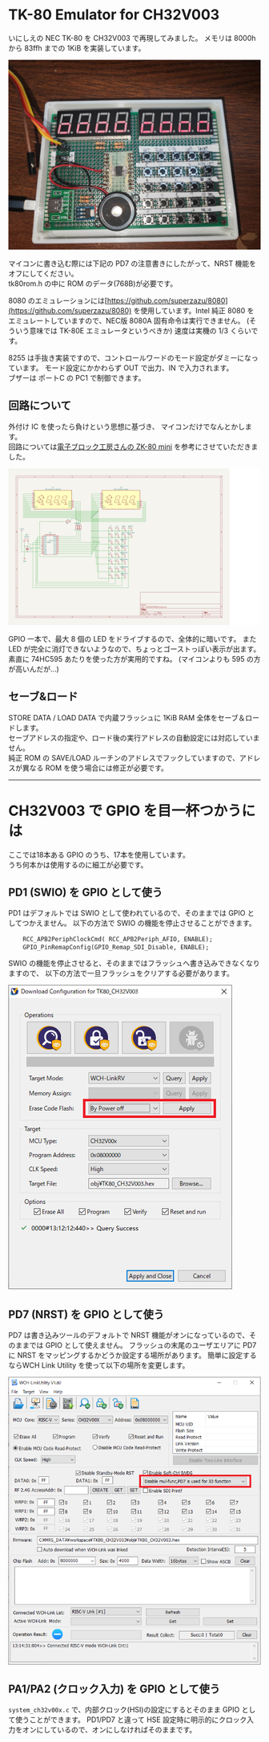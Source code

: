 # TK-80 Emulator for CH32V003

いにしえの NEC TK-80 を CH32V003 で再現してみました。
メモリは 8000h から 83ffh までの 1KiB を実装しています。<br>

![Overview](tk80_ch32v003_overview.jpg)

マイコンに書き込む際には下記の PD7 の注意書きにしたがって、NRST 機能をオフにしてください。<br>
tk80rom.h の中に ROM のデータ(768B)が必要です。<br>

8080 のエミュレーションには[https://github.com/superzazu/8080](https://github.com/superzazu/8080)
を使用しています。Intel 純正 8080 をエミュレートしていますので、NEC版 8080A 固有命令は実行できません。
(そういう意味では TK-80E エミュレータというべきか)
速度は実機の 1/3 くらいです。<br>

8255 は手抜き実装ですので、コントロールワードのモード設定がダミーになっています。
モード設定にかかわらず OUT で出力、IN で入力されます。<br>
ブザーは ポートC の PC1 で制御できます。

## 回路について

外付け IC を使ったら負けという思想に基づき、
マイコンだけでなんとかします。<br>
回路については[電子ブロック工房さんの ZK-80 mini](https://www.recfor.net/blog/mycom/?itemid=883)
を参考にさせていただきました。

![Schematics](tk80_ch32v003_schematics.png)

GPIO 一本で、最大 8 個の LED をドライブするので、全体的に暗いです。
またLED が完全に消灯できないようなので、ちょっとゴーストっぽい表示が出ます。<br>
素直に 74HC595 あたりを使った方が実用的ですね。
(マイコンよりも 595 の方が高いんだが…)

## セーブ&ロード

STORE DATA / LOAD DATA で内蔵フラッシュに 1KiB RAM 全体をセーブ＆ロードします。<br>
セーブアドレスの指定や、ロード後の実行アドレスの自動設定には対応していません。<br>
純正 ROM の SAVE/LOAD ルーチンのアドレスでフックしていますので、アドレスが異なる ROM を使う場合には修正が必要です。

---

# CH32V003 で GPIO を目一杯つかうには

ここでは18本ある GPIO のうち、17本を使用しています。<br>
うち何本かは使用するのに細工が必要です。<br>

## PD1 (SWIO) を GPIO として使う

PD1 はデフォルトでは SWIO として使われているので、そのままでは GPIO としてつかえません。
以下の方法で SWIO の機能を停止させることができます。

```
    RCC_APB2PeriphClockCmd( RCC_APB2Periph_AFIO, ENABLE);
    GPIO_PinRemapConfig(GPIO_Remap_SDI_Disable, ENABLE);
```

SWIO の機能を停止させると、そのままではフラッシュへ書き込みできなくなりますので、
以下の方法で一旦フラッシュをクリアする必要があります。<br>

![How to Clear flash](clearflash.png)


## PD7 (NRST) を GPIO として使う

PD7 は書き込みツールのデフォルトで NRST 機能がオンになっているので、そのままでは GPIO として使えません。
フラッシュの末尾のユーザエリアに PD7 に NRST をマッピングするかどうか設定する場所があります。
簡単に設定するならWCH Link Utility を使って以下の場所を変更します。<br>

![How to disable NRST](disablenrst.png)

## PA1/PA2 (クロック入力) を GPIO として使う

`system_ch32v00x.c` で、内部クロック(HSI)の設定にするとそのまま GPIO として使うことができます。
PD1/PD7 と違って HSE 設定時に明示的にクロック入力をオンにしているので、オンにしなければそのままです。<br>
